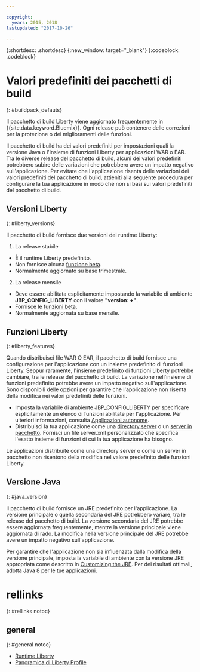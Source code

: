 ```yaml
---

copyright:
  years: 2015, 2018
lastupdated: "2017-10-26"

---
```


{:shortdesc: .shortdesc}
{:new_window: target="_blank"}
{:codeblock: .codeblock}

# Valori predefiniti dei pacchetti di build
{: #buildpack_defauts}

Il pacchetto di build Liberty viene aggiornato frequentemente in {{site.data.keyword.Bluemix}}. Ogni release può contenere delle correzioni per la protezione o dei miglioramenti delle funzioni.

Il pacchetto di build ha dei valori predefiniti per impostazioni quali
la versione Java o l'insieme di funzioni Liberty per applicazioni WAR o
EAR. Tra le diverse release del pacchetto di build, alcuni dei valori predefiniti
potrebbero subire delle variazioni che potrebbero avere un impatto
negativo sull'applicazione. Per evitare che l'applicazione risenta delle
variazioni dei valori predefiniti del pacchetto di build, attieniti
alla seguente procedura per configurare la tua applicazione in modo che
non si basi sui valori predefiniti del pacchetto di build.

## Versioni Liberty
{: #liberty_versions}

Il pacchetto di build fornisce due versioni del runtime Liberty:
1. La release stabile
  * È il runtime Liberty predefinito.
  * Non fornisce alcuna [funzione beta](usingBetaFeatures.html).
  * Normalmente aggiornato su base trimestrale.

2. La release mensile
  * Deve essere abilitata esplicitamente impostando la variabile di ambiente **JBP_CONFIG_LIBERTY** con il valore **"version: +"**.
  * Fornisce le [funzioni beta](usingBetaFeatures.html).
  * Normalmente aggiornata su base mensile.

## Funzioni Liberty
{: #liberty_features}

Quando
distribuisci file WAR O EAR, il pacchetto di build fornisce una
configurazione per l'applicazione con un insieme predefinito di
funzioni Liberty. Seppur raramente, l'insieme predefinito di funzioni Liberty
potrebbe cambiare, tra le release del pacchetto di build. La variazione nell'insieme di
funzioni predefinito potrebbe avere un impatto negativo sull'applicazione. Sono disponibili
delle opzioni per garantire che l'applicazione non risenta della modifica nei
valori predefiniti delle funzioni.

* Imposta la variabile di ambiente JBP_CONFIG_LIBERTY per specificare esplicitamente
un elenco di funzioni abilitate per l'applicazione. Per ulteriori informazioni, consulta [Applicazioni autonome](optionsForPushing.html#stand_alone_apps).
* Distribuisci la tua applicazione come una [directory server](optionsForPushing.html#server_directory)
o un [server in pacchetto](optionsForPushing.html#packaged_server). Fornisci un file server.xml personalizzato che specifica l'esatto insieme di funzioni di cui la tua applicazione ha bisogno.

Le applicazioni distribuite come una directory server
o come un server in pacchetto non risentono della modifica nel valore predefinito delle funzioni Liberty.

## Versione Java
{: #java_version}

Il pacchetto di build fornisce
un JRE predefinito per l'applicazione. La versione principale o quella secondaria
del JRE potrebbero variare, tra le release del pacchetto di build. La versione
secondaria del JRE potrebbe essere aggiornata frequentemente, mentre
la versione principale viene aggiornata di rado. La modifica nella versione principale
del JRE potrebbe avere un impatto negativo sull'applicazione.

Per garantire che l'applicazione non sia influenzata dalla modifica della versione principale, imposta la variabile di ambiente con la versione JRE appropriata come descritto in [Customizing the JRE](customizingJRE.html). Per dei risultati
ottimali, adotta Java 8 per le tue applicazioni.


# rellinks
{: #rellinks notoc}
## general
{: #general notoc}
* [Runtime Liberty](index.html)
* [Panoramica di Liberty Profile](https://www.ibm.com/support/knowledgecenter/SSEQTP_liberty/com.ibm.websphere.wlp.doc/ae/cwlp_about.html)
